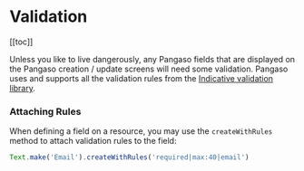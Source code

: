 # Validation

[[toc]]

Unless you like to live dangerously, any Pangaso fields that are displayed on the Pangaso creation / update screens will need some validation. Pangaso uses and supports all the validation rules from the [Indicative validation library](http://indicative.adonisjs.com).

### Attaching Rules

When defining a field on a resource, you may use the `createWithRules` method to attach validation rules to the field:

```js
Text.make('Email').createWithRules('required|max:40|email')
```
